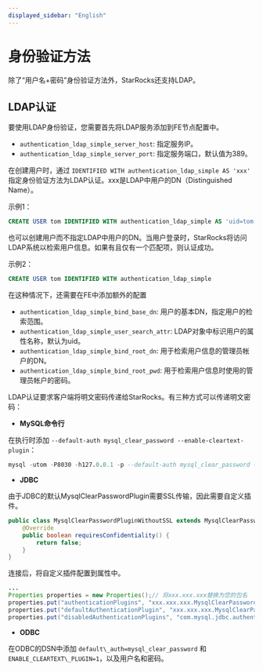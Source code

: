 ```yaml
---
displayed_sidebar: "English"
---
```


# 身份验证方法

除了“用户名+密码”身份验证方法外，StarRocks还支持LDAP。

## LDAP认证

要使用LDAP身份验证，您需要首先将LDAP服务添加到FE节点配置中。

* `authentication_ldap_simple_server_host`: 指定服务IP。
* `authentication_ldap_simple_server_port`: 指定服务端口，默认值为389。

在创建用户时，通过 `IDENTIFIED WITH authentication_ldap_simple AS 'xxx'` 指定身份验证方法为LDAP认证。xxx是LDAP中用户的DN（Distinguished Name）。

示例1：

~~~sql
CREATE USER tom IDENTIFIED WITH authentication_ldap_simple AS 'uid=tom,ou=company,dc=example,dc=com'
~~~

也可以创建用户而不指定LDAP中用户的DN。当用户登录时，StarRocks将访问LDAP系统以检索用户信息。如果有且仅有一个匹配项，则认证成功。

示例2：

~~~sql
CREATE USER tom IDENTIFIED WITH authentication_ldap_simple
~~~

在这种情况下，还需要在FE中添加额外的配置

* `authentication_ldap_simple_bind_base_dn`: 用户的基本DN，指定用户的检索范围。
* `authentication_ldap_simple_user_search_attr`: LDAP对象中标识用户的属性名称，默认为uid。
* `authentication_ldap_simple_bind_root_dn`: 用于检索用户信息的管理员帐户的DN。
* `authentication_ldap_simple_bind_root_pwd`: 用于检索用户信息时使用的管理员帐户的密码。

LDAP认证要求客户端将明文密码传递给StarRocks。有三种方式可以传递明文密码：

* **MySQL命令行**

在执行时添加 `--default-auth mysql_clear_password --enable-cleartext-plugin`：

~~~sql
mysql -utom -P8030 -h127.0.0.1 -p --default-auth mysql_clear_password --enable-cleartext-plugin
~~~

* **JDBC**

由于JDBC的默认MysqlClearPasswordPlugin需要SSL传输，因此需要自定义插件。

~~~java
public class MysqlClearPasswordPluginWithoutSSL extends MysqlClearPasswordPlugin {
    @Override  
    public boolean requiresConfidentiality() {
        return false;
    }
}
~~~

连接后，将自定义插件配置到属性中。

~~~java
...
Properties properties = new Properties();// 将xxx.xxx.xxx替换为您的包名
properties.put("authenticationPlugins", "xxx.xxx.xxx.MysqlClearPasswordPluginWithoutSSL");
properties.put("defaultAuthenticationPlugin", "xxx.xxx.xxx.MysqlClearPasswordPluginWithoutSSL");
properties.put("disabledAuthenticationPlugins", "com.mysql.jdbc.authentication.MysqlNativePasswordPlugin");DriverManager.getConnection(url, properties);
~~~

* **ODBC**

在ODBC的DSN中添加 `default\_auth=mysql_clear_password` 和 `ENABLE_CLEARTEXT\_PLUGIN=1`，以及用户名和密码。